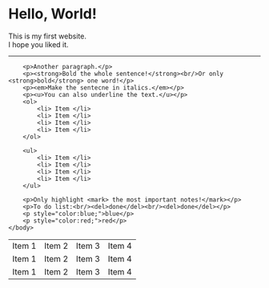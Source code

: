 <!doctype html>
<html lang="en">
	<body>
		<h1> Hello, World!</h1>
		<p>This is my first website.<br/>I hope you liked it.</p> 
		<hr />
		<table>
			<tr>
				<td>Item 1</td>
				<td>Item 2</td>
				<td>Item 3</td>
				<td>Item 4</td>
			</tr>
			<tr>
				<td>Item 1</td>
				<td>Item 2</td>
				<td>Item 3</td>
				<td>Item 4</td>
			</tr>
			<tr>
				<td>Item 1</td>
				<td>Item 2</td>
				<td>Item 3</td>
				<td>Item 4</td>
			</tr>
			
		<p>Another paragraph.</p>
		<p><strong>Bold the whole sentence!</strong><br/>Or only <strong>bold</strong> one word!</p>
		<p><em>Make the sentecne in italics.</em></p>
		<p><u>You can also underline the text.</u></p>
		<ol>
			<li> Item </li>
			<li> Item </li>
			<li> Item </li>
			<li> Item </li>
		</ol>
		
		<ul>
			<li> Item </li>
			<li> Item </li>
			<li> Item </li>
			<li> Item </li>
		</ul>
		
		<p>Only highlight <mark> the most important notes!</mark></p>
		<p>To do list:<br/><del>done</del><br/><del>done</del></p>
		<p style="color:blue;">blue</p>
		<p style="color:red;">red</p>	
   	</body>
</html>
